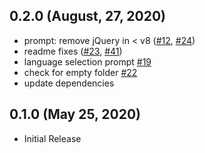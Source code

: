 ## 0.2.0 (August, 27, 2020)

- prompt: remove jQuery in < v8 ([#12](https://github.com/h5bp/create-html5-boilerplate/pull/24), [#24](https://github.com/h5bp/create-html5-boilerplate/pull/24))
- readme fixes ([#23](https://github.com/h5bp/create-html5-boilerplate/pull/23), [#41](https://github.com/h5bp/create-html5-boilerplate/pull/41))
- language selection prompt [#19](https://github.com/h5bp/create-html5-boilerplate/pull/19)
- check for empty folder [#22](https://github.com/h5bp/create-html5-boilerplate/pull/22)
- update dependencies

## 0.1.0 (May 25, 2020)

- Initial Release
